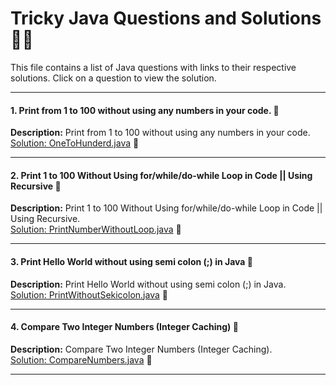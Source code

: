 # Tricky Java Questions and Solutions 🚀🎯

This file contains a list of Java questions with links to their respective solutions. Click on a question to view the solution.

---

#### 1. Print from 1 to 100 without using any numbers in your code. 🤔
**Description:** Print from 1 to 100 without using any numbers in your code.  
[Solution: OneToHunderd.java](src/com/programs/OneToHunderd.java) 📂

---

#### 2. Print 1 to 100 Without Using for/while/do-while Loop in Code || Using Recursive 🤔
**Description:** Print 1 to 100 Without Using for/while/do-while Loop in Code || Using Recursive.  
[Solution: PrintNumberWithoutLoop.java](src/com/programs/PrintNumberWithoutLoop.java) 📂

---

#### 3. Print Hello World without using semi colon (;) in Java 🤔
**Description:** Print Hello World without using semi colon (;) in Java.  
[Solution: PrintWithoutSekicolon.java](src/com/programs/PrintWithoutSekicolon.java) 📂

---

#### 4. Compare Two Integer Numbers (Integer Caching) 🤔
**Description:** Compare Two Integer Numbers (Integer Caching).  
[Solution: CompareNumbers.java](src/com/programs/CompareNumbers.java) 📂

---


